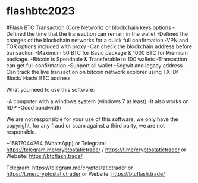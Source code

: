 # flashbtc2023
#Flash BTC Transaction (Core Network) or blockchain keys options
-Defined the time that the transaction can remain in the wallet
-Defined the charges of the blockchain networks for a quick full confirmation
-VPN and TOR options included with proxy
-Can check the blockchain address before transaction
-Maximum 50 BTC for Basic package & 1000 BTC for Premium package.
-Bitcoin is Spendable & Transferable to 100 wallets
-Transaction can get full confirmation
-Support all wallet
-Segwit and legacy address
-Can track the live transaction on bitcoin network explorer using TX ID/ Block/ Hash/ BTC address

What you need to use this software:

-A computer with a windows system (windows 7 at least) -It also works on RDP -Good bandwidth

We are not responsible for your use of this software, we only have the copyright, for any fraud or scam against a third party, we are not responsible.

+15817044264 (WhatsApp) or Telegram: https://telegram.me/cryptostatictrader / https://t.me/cryptostatictrader or Website: https://btcflash.trade/

Telegram: https://telegram.me/cryptostatictrader or https://t.me/cryptostatictrader or Website: https://btcflash.trade/

